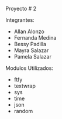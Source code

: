 Proyecto # 2 

Integrantes:

* Allan Alonzo
* Fernanda Medina
* Bessy Padilla
* Mayra Salazar
* Pamela Salazar



Modulos Utilizados:
* ftfy
* textwrap
* sys
* time
* json
* random